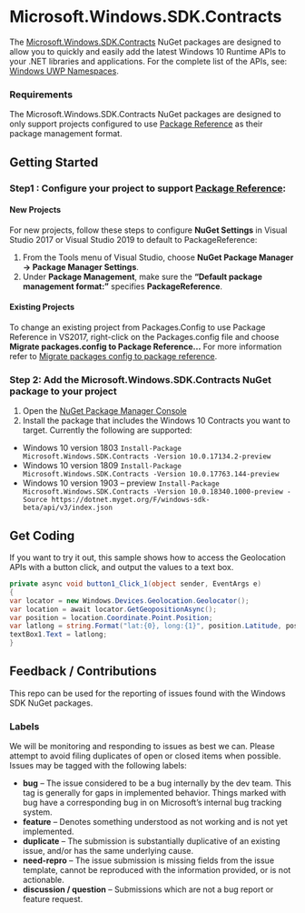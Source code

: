 # Microsoft.Windows.SDK.Contracts

The [Microsoft.Windows.SDK.Contracts](https://www.nuget.org/packages/Microsoft.Windows.SDK.Contracts) NuGet packages are designed to allow you to quickly and easily add the latest Windows 10 Runtime APIs to your .NET libraries and applications.  For the complete list of the APIs, see: [Windows UWP Namespaces](https://docs.microsoft.com/uwp/api/). 

### Requirements

The Microsoft.Windows.SDK.Contracts NuGet packages are designed to only support projects configured to use [Package Reference](https://docs.microsoft.com/nuget/consume-packages/package-references-in-project-files) as their package management format.   

## Getting Started

### Step1 : Configure your project to support [Package Reference](https://docs.microsoft.com/nuget/consume-packages/package-references-in-project-files):

#### New Projects

For new projects, follow these steps to configure **NuGet Settings** in Visual Studio 2017 or Visual Studio 2019 to default to PackageReference:

1.	From the Tools menu of Visual Studio, choose **NuGet Package Manager -> Package Manager Settings**.  
2.	Under **Package Management**, make sure the **“Default package management format:”** specifies **PackageReference**.

#### Existing Projects

To change an existing project from Packages.Config to use Package Reference in VS2017, right-click on the Packages.config file and choose 
**Migrate packages.config to Package Reference...**  For more information refer to [Migrate packages config to package reference](https://docs.microsoft.com/en-us/nuget/reference/migrate-packages-config-to-package-reference).

### Step 2: Add the Microsoft.Windows.SDK.Contracts NuGet package to your project

1.	Open the [NuGet Package Manager Console](https://docs.microsoft.com/nuget/tools/package-manager-console) 
2.	Install the package that includes the Windows 10 Contracts you want to target.  Currently the following are supported:


- Windows 10 version 1803
`Install-Package Microsoft.Windows.SDK.Contracts -Version 10.0.17134.2-preview` 
- Windows 10 version 1809
`Install-Package Microsoft.Windows.SDK.Contracts -Version 10.0.17763.144-preview`
- Windows 10 version 1903 – preview
`Install-Package Microsoft.Windows.SDK.Contracts -Version 10.0.18340.1000-preview -Source https://dotnet.myget.org/F/windows-sdk-beta/api/v3/index.json`

## Get Coding

If you want to try it out, this sample shows how to access the Geolocation APIs with a button click, and output the values to a text box.

```cs
private async void button1_Click_1(object sender, EventArgs e)
{
var locator = new Windows.Devices.Geolocation.Geolocator();
var location = await locator.GetGeopositionAsync();
var position = location.Coordinate.Point.Position;
var latlong = string.Format("lat:{0}, long:{1}", position.Latitude, position.Longitude);
textBox1.Text = latlong;
}
```
## Feedback / Contributions
This repo can be used for the reporting of issues found with the Windows SDK NuGet packages. 

### Labels
We will be monitoring and responding to issues as best we can. Please attempt to avoid filing duplicates of open or closed items when possible. Issues may be tagged with the following labels:

- **bug** – The issue considered to be a bug internally by the dev team. This tag is generally for gaps in implemented behavior. Things marked with bug have a corresponding bug in on Microsoft’s internal bug tracking system.
- **feature** – Denotes something understood as not working and is not yet implemented.  
- **duplicate** – The submission is substantially duplicative of an existing issue, and/or has the same underlying cause.
- **need-repro** – The issue submission is missing fields from the issue template, cannot be reproduced with the information provided, or is not actionable.
- **discussion / question** – Submissions which are not a bug report or feature request.
